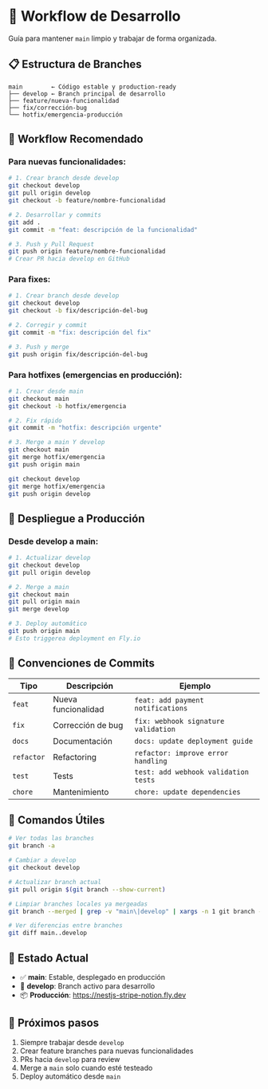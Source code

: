 # 🌿 Workflow de Desarrollo

Guía para mantener `main` limpio y trabajar de forma organizada.

## 📋 Estructura de Branches

```
main        ← Código estable y production-ready
├── develop ← Branch principal de desarrollo
├── feature/nueva-funcionalidad
├── fix/corrección-bug
└── hotfix/emergencia-producción
```

## 🔄 Workflow Recomendado

### Para nuevas funcionalidades:
```bash
# 1. Crear branch desde develop
git checkout develop
git pull origin develop
git checkout -b feature/nombre-funcionalidad

# 2. Desarrollar y commits
git add .
git commit -m "feat: descripción de la funcionalidad"

# 3. Push y Pull Request
git push origin feature/nombre-funcionalidad
# Crear PR hacia develop en GitHub
```

### Para fixes:
```bash
# 1. Crear branch desde develop
git checkout develop
git checkout -b fix/descripción-del-bug

# 2. Corregir y commit
git commit -m "fix: descripción del fix"

# 3. Push y merge
git push origin fix/descripción-del-bug
```

### Para hotfixes (emergencias en producción):
```bash
# 1. Crear desde main
git checkout main
git checkout -b hotfix/emergencia

# 2. Fix rápido
git commit -m "hotfix: descripción urgente"

# 3. Merge a main Y develop
git checkout main
git merge hotfix/emergencia
git push origin main

git checkout develop
git merge hotfix/emergencia
git push origin develop
```

## 🚀 Despliegue a Producción

### Desde develop a main:
```bash
# 1. Actualizar develop
git checkout develop
git pull origin develop

# 2. Merge a main
git checkout main
git pull origin main
git merge develop

# 3. Deploy automático
git push origin main
# Esto triggerea deployment en Fly.io
```

## 📝 Convenciones de Commits

| Tipo | Descripción | Ejemplo |
|------|-------------|---------|
| `feat` | Nueva funcionalidad | `feat: add payment notifications` |
| `fix` | Corrección de bug | `fix: webhook signature validation` |
| `docs` | Documentación | `docs: update deployment guide` |
| `refactor` | Refactoring | `refactor: improve error handling` |
| `test` | Tests | `test: add webhook validation tests` |
| `chore` | Mantenimiento | `chore: update dependencies` |

## 🔧 Comandos Útiles

```bash
# Ver todas las branches
git branch -a

# Cambiar a develop
git checkout develop

# Actualizar branch actual
git pull origin $(git branch --show-current)

# Limpiar branches locales ya mergeadas
git branch --merged | grep -v "main\|develop" | xargs -n 1 git branch -d

# Ver diferencias entre branches
git diff main..develop
```

## 🎯 Estado Actual

- ✅ **main**: Estable, desplegado en producción
- 🚧 **develop**: Branch activo para desarrollo
- 📦 **Producción**: https://nestjs-stripe-notion.fly.dev

## 🔗 Próximos pasos

1. Siempre trabajar desde `develop`
2. Crear feature branches para nuevas funcionalidades
3. PRs hacia `develop` para review
4. Merge a `main` solo cuando esté testeado
5. Deploy automático desde `main` 